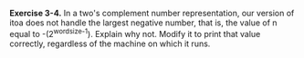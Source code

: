 **Exercise 3-4.** In a two's complement number representation, our version of itoa does not handle the largest 
negative number, that is, the value of n equal to -(2<sup>wordsize-1</sup>). Explain why not. Modify it to print 
that value correctly, regardless of the machine on which it runs.
